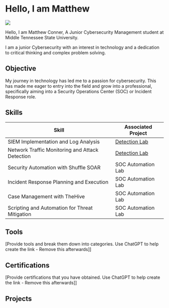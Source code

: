 # Hello, I am Matthew
<a href="https://www.linkedin.com/in/matthew-conner-4ab448282/"><img src="https://img.shields.io/badge/-LinkedIn-0072b1?&style=for-the-badge&logo=linkedin&logoColor=white" /></a>

Hello, I am Matthew Conner, A Junior Cybersecurity Management student at Middle Tennessee State University.

I am a junior Cybersecurity with an interest in technology and a dedication to critical thinking and complex problem solving.

## Objective
 

My journey in technology has led me to a passion for cybersecurity. This has made me eager to entry into the field and grow into a professional, specifically aiming into a Security Operations Center (SOC) or Incident Response role.

## Skills

| Skill                                         | Associated Project         |
|-----------------------------------------------|----------------------------|
| SIEM Implementation and Log Analysis          | <a href="https://google.com">Detection Lab</a>|
| Network Traffic Monitoring and Attack Detection | <a href="https://google.com">Detection Lab</a>|
| Security Automation with Shuffle SOAR         | SOC Automation Lab|
| Incident Response Planning and Execution      | SOC Automation Lab|
| Case Management with TheHive                  | SOC Automation Lab|
| Scripting and Automation for Threat Mitigation | SOC Automation Lab|

## Tools
[Provide tools and break them down into categories. Use ChatGPT to help create the link - Remove this afterwards]]







## Certifications
[Provide certifications that you have obtained. Use ChatGPT to help create the link - Remove this afterwards]]


## Projects
